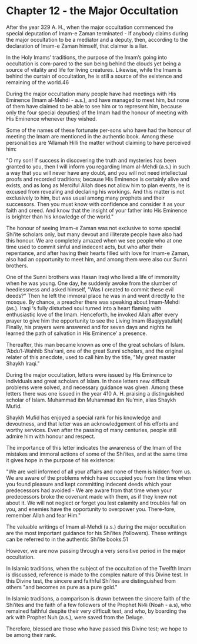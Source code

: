 Chapter 12 - the Major Occultation
==================================

After the year 329 A. H., when the major occultation commenced the
special deputation of Imam-e Zaman terminated - If anybody claims during
the major occultation to be a mediator and a deputy, then, according to
the declaration of Imam-e Zaman himself, that claimer is a liar.

In the Holy Imams’ traditions, the purpose of the Imam’s going into
occultation is com-pared to the sun being behind the clouds yet being a
source of vitality and life for living creatures. Likewise, while the
Imam is behind the curtain of occultation, he is still a source of the
existence and remaining of the world.46

During the major occultation many people have had meetings with His
Eminence (Imam al-Mehdi - a.s.), and have managed to meet him, but none
of them have claimed to be able to see him or to represent him, because
only the four special deputies) of the Imam had the honour of meeting
with His Eminence whenever they wished.

Some of the names of these fortunate per-sons who have had the honour
of meeting the Imam are mentioned in the authentic book. Among these
personalities are ‘Allamah Hilli the matter without claiming to have
perceived him:

"O my son! If success in discovering the truth and mysteries has been
granted to you, then I will inform you regarding Imam al-Mehdi (a.s.) in
such a way that you will never have any doubt, and you will not need
intellectual proofs and recorded traditions; because His Eminence is
certainly alive and exists, and as long as Merciful Allah does not allow
him to plan events, he is excused from revealing and declaring his
workings. And this matter is not exclusively to him, but was usual among
many prophets and their successors. Then you must know with confidence
and consider it as your faith and creed. And know that the insight of
your father into His Eminence is brighter than his knowledge of the
world."

The honour of seeing Imam-e Zaman was not exclusive to some special
Shi’ite scholars only, but many devout and illiterate people have also
had this honour. We are completely amazed when we see people who at one
time used to commit sinful and indecent acts, but who after their
repentance, and after having their hearts filled with love for Imam-e
Zaman, also had an opportunity to meet him, and among them were also our
Sunni brothers.

One of the Sunni brothers was Hasan Iraqi who lived a life of
immorality when he was young. One day, he suddenly awoke from the
slumber of heedlessness and asked himself, "Was I created to commit
these evil deeds?" Then he left the immoral place he was in and went
directly to the mosque. By chance, a preacher there was speaking about
Imam-Mehdi (as.). Iraqi ‘s fully disturbed soul turned into a heart
flaming with enthusiastic love of the Imam. Henceforth, he invoked Allah
after every prayer to give him the opportunity to see the Living Imam
(BaqiyyatuIlah) Finally, his prayers were answered and for seven days
and nights he learned the path of salvation in His Eminence’ a
presence.

Thereafter, this man became known as one of the great scholars of
Islam. ‘Abdu‘l-Wahhib Sha’rani, one of the great Sunni scholars, and the
original relater of this anecdote, used to call him by the title, "My
great master Shaykh Iraqi."

During the major occultation, letters were issued by His Eminence to
individuals and great scholars of Islam. In those letters new difficult
problems were solved, and necessary guidance was given. Among these
letters there was one issued in the year 410 A. H. praising a
distinguished scholar of Islam. Muhammad ibn Muhammad ibn Nu’min, alias
Shaykh Mufid.

Shaykh Mufid has enjoyed a special rank for his knowledge and
devoutness, and that letter was an acknowledgement of his efforts and
worthy services. Even after the passing of many centuries, people still
admire him with honour and respect.

The importance of this letter indicates the awareness of the Imam of
the mistakes and immoral actions of some of the Shi’ites, and at the
same time it gives hope in the purpose of his existence:

"We are well informed of all your affairs and none of them is hidden
from us. We are aware of the problems which have occupied you from the
time when you found pleasure and kept committing indecent deeds which
your predecessors had avoided - We are aware from that time when your
predecessors broke the covenant made with them, as if they knew not
about it. We will not neglect or forget you lest calamity and troubles
fall on you, and enemies have the opportunity to overpower you.
There-fore, remember Allah and fear Him."

The valuable writings of Imam al-Mehdi (a.s.) during the major
occultation are the most important guidance for his Shi’ites
(followers). These writings can be referred to in the authentic Shi’ite
books.51

However, we are now passing through a very sensitive period in the
major occultation.

In Islamic traditions, when the subject of the occultation of the
Twelfth Imam is discussed, reference is made to the complex nature of
this Divine test. In this Divine test, the sincere and faithful Shi'ites
are distinguished from others "and becomes as pure as a pure gold."

In Islamic traditions, a comparison is drawn between the sincere faith
of the Shi’ites and the faith of a few followers of the Prophet Ni4i
(Noah - a.s), who remained faithful despite their very difficult test,
and who, by boarding the ark with Prophet Nuh (a.s.), were saved from
the Deluge.

Therefore, blessed are those who have passed this Divine test; we hope
to be among their rank.


